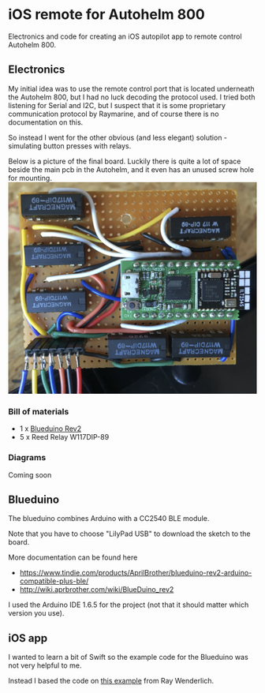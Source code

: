 # iOS remote for Autohelm 800

Electronics and code for creating an iOS autopilot app to remote control Autohelm 800.

## Electronics

My initial idea was to use the remote control port that is located underneath the Autohelm 800, but I had no luck decoding the protocol used. I tried both listening for Serial and I2C, but I suspect that it is some proprietary communication protocol by Raymarine, and of course there is no documentation on this.

So instead I went for the other obvious (and less elegant) solution - simulating button presses with relays.

Below is a picture of the final board. Luckily there is quite a lot of space beside the main pcb in the Autohelm, and it even has an unused screw hole for mounting.
![Alt text](media/final_pcb.png?raw=true "Title")

### Bill of materials
- 1 x [Blueduino Rev2](https://www.tindie.com/products/AprilBrother/blueduino-rev2-arduino-compatible-plus-ble/)
- 5 x Reed Relay W117DIP-89

### Diagrams

Coming soon

## Blueduino

The blueduino combines Arduino with a CC2540 BLE module.

Note that you have to choose "LilyPad USB" to download the sketch to the board.

More documentation can be found here
* https://www.tindie.com/products/AprilBrother/blueduino-rev2-arduino-compatible-plus-ble/
* http://wiki.aprbrother.com/wiki/BlueDuino_rev2

I used the Arduino IDE 1.6.5 for the project (not that it should matter which version you use).

## iOS app

I wanted to learn a bit of Swift so the example code for the Blueduino was not very helpful to me.

Instead I based the code on [this example](https://www.raywenderlich.com/85900/arduino-tutorial-integrating-bluetooth-le-ios-swift) from Ray Wenderlich.
